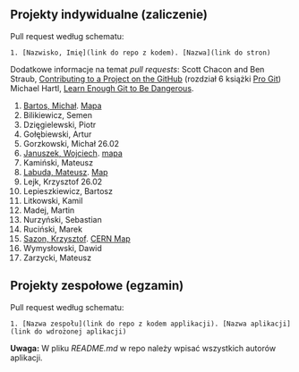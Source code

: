 ## Projekty indywidualne (zaliczenie)

Pull request według schematu:
```
1. [Nazwisko, Imię](link do repo z kodem). [Nazwa](link do stron)
```

Dodatkowe informacje na temat _pull requests_: Scott Chacon and Ben Straub,
[Contributing to a Project on the GitHub](https://git-scm.com/book/en/v2/GitHub-Contributing-to-a-Project)
(rozdział 6 książki [Pro Git](https://git-scm.com/book/en/v2))
Michael Hartl, [Learn Enough Git to Be Dangerous](https://www.learnenough.com/git-tutorial).

<!-- (\d+),(.+),(.+),\d+  //  $1. $2, $3 -->

1. [Bartos, Michał](https://github.com/toyorg/TI). [Mapa](https://toyorg.github.io/TI/mapa.html)
2. Bilikiewicz, Semen
3. Dzięgielewski, Piotr
4. Gołębiewski, Artur
5. Gorzkowski, Michał 26.02
6. [Januszek, Wojciech](https://github.com/wojsamjan/myGulp501). [mapa](https://wojsamjan.github.io/myGulp501/)
6. Kamiński, Mateusz
7. [Labuda, Mateusz](https://github.com/mlabuda2/pierwszastrona). [Map](https://mlabuda2.github.io/pierwszastrona/)
8. Lejk, Krzysztof 26.02
9. Lepieszkiewicz, Bartosz
9. Litkowski, Kamil
9. Madej, Martin
10. Nurzyński, Sebastian
11. Ruciński, Marek
12. [Sazon, Krzysztof](https://github.com/ksazon/cernMap). [CERN Map](https://ksazon.github.io/cernMap/)
12. Wymysłowski, Dawid
13. Zarzycki, Mateusz


## Projekty zespołowe (egzamin)

Pull request według schematu:
```
1. [Nazwa zespołu](link do repo z kodem applikacji). [Nazwa aplikacji](link do wdrożonej aplikacji)
```

**Uwaga:** W pliku _README.md_ w repo należy wpisać wszystkich autorów aplikacji.
